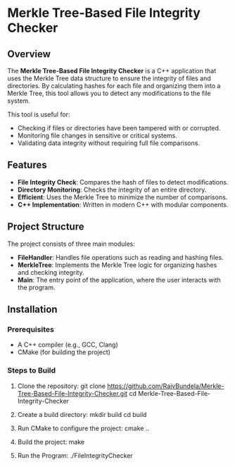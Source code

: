 # Merkle Tree-Based File Integrity Checker

## Overview
The **Merkle Tree-Based File Integrity Checker** is a C++ application that uses the Merkle Tree data structure to ensure the integrity of files and directories. By calculating hashes for each file and organizing them into a Merkle Tree, this tool allows you to detect any modifications to the file system.

This tool is useful for:
- Checking if files or directories have been tampered with or corrupted.
- Monitoring file changes in sensitive or critical systems.
- Validating data integrity without requiring full file comparisons.

## Features
- **File Integrity Check**: Compares the hash of files to detect modifications.
- **Directory Monitoring**: Checks the integrity of an entire directory.
- **Efficient**: Uses the Merkle Tree to minimize the number of comparisons.
- **C++ Implementation**: Written in modern C++ with modular components.

## Project Structure
The project consists of three main modules:
- **FileHandler**: Handles file operations such as reading and hashing files.
- **MerkleTree**: Implements the Merkle Tree logic for organizing hashes and checking integrity.
- **Main**: The entry point of the application, where the user interacts with the program.

## Installation

### Prerequisites
- A C++ compiler (e.g., GCC, Clang)
- CMake (for building the project)

### Steps to Build
1. Clone the repository:
   git clone https://github.com/RajvBundela/Merkle-Tree-Based-File-Integrity-Checker.git
   cd Merkle-Tree-Based-File-Integrity-Checker

2. Create a build directory:
    mkdir build
    cd build

3. Run CMake to configure the project:
    cmake ..

4. Build the project:
    make

5. Run the Program:
    ./FileIntegrityChecker <file-path>
